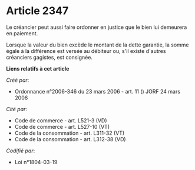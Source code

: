 # Article 2347

Le créancier peut aussi faire ordonner en justice que le bien lui demeurera en paiement.

Lorsque la valeur du bien excède le montant de la dette garantie, la somme égale à la différence est versée au débiteur ou,
s'il existe d'autres créanciers gagistes, est consignée.

**Liens relatifs à cet article**

_Créé par_:

  - Ordonnance n°2006-346 du 23 mars 2006 - art. 11 () JORF 24 mars 2006

_Cité par_:

  - Code de commerce - art. L521-3 (VD)
  - Code de commerce - art. L527-10 (VT)
  - Code de la consommation - art. L311-32 (VT)
  - Code de la consommation - art. L312-38 (VD)

_Codifié par_:

  - Loi n°1804-03-19
